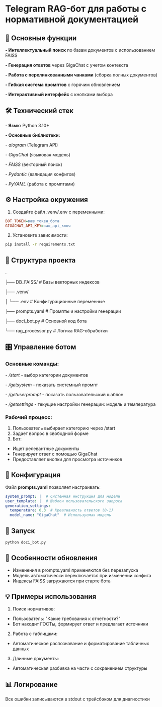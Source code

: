 # Telegram RAG-бот для работы с нормативной документацией


## 📌 Основные функции

**- Интеллектуальный поиск** по базам документов с использованием FAISS

**- Генерация ответов** через GigaChat с учетом контекста

**- Работа с перелинкованными чанками** (сборка полных документов)

**- Гибкая система промптов** с горячим обновлением

**- Интерактивный интерфейс** с кнопками выбора


## 🛠 Технический стек

**- Язык:** Python 3.10+

**- Основные библиотеки:**

*- aiogram* (Telegram API)

*- GigaChat* (языковая модель)

*- FAISS* (векторный поиск)

*- Pydantic* (валидация конфигов)

*- PyYAML* (работа с промптами)


## ⚙️ Настройка окружения

1. Создайте файл .venv/.env с переменными:

```ini
BOT_TOKEN=ваш_токен_бота
GIGACHAT_API_KEY=ваш_api_ключ
```

2. Установите зависимости:

```bash
pip install -r requirements.txt
```


## 📂 Структура проекта
.

├── DB_FAISS/              # Базы векторных индексов

├── .venv/

│   └── .env               # Конфигурационные переменные

├── prompts.yaml           # Промпты и настройки генерации

├── doci_bot.py            # Основной код бота

└── rag_processor.py       # Логика RAG-обработки


## 🎛 Управление ботом


### Основные команды:

*- /start* - выбор категории документов

*- /getsystem* - показать системный промпт

*- /getuserprompt* - показать пользовательский шаблон

*- /getsettings* - текущие настройки генерации: модель и температура


### Рабочий процесс:

1. Пользователь выбирает категорию через /start
2. Задает вопрос в свободной форме
3. Бот:
- Ищет релевантные документы
- Генерирует ответ с помощью GigaChat
- Предоставляет кнопки для просмотра источников


## 🔧 Конфигурация
Файл **prompts.yaml** позволяет настраивать:

```yaml
system_prompt: |  # Системная инструкция для модели
user_template: |  # Шаблон пользовательского запроса
generation_settings:
  temperature: 0.3  # Креативность ответов (0-1)
  model_name: "GigaChat"  # Используемая модель
```


## 🚀 Запуск

```bash
python doci_bot.py
```

## 🔄 Особенности обновления

- Изменения в prompts.yaml применяются без перезапуска
- Модель автоматически переключается при изменении конфига
- Индексы FAISS загружаются при старте бота


## 💡 Примеры использования

1. Поиск нормативов:
- Пользователь: "Какие требования к отчетности?"
- Бот находит ГОСТы, формирует ответ и предлагает источники
2. Работа с таблицами:
- Автоматическое распознавание и форматирование табличных данных
3. Длинные документы:
- Автоматическая разбивка на части с сохранением структуры

## 📊 Логирование
Все ошибки записываются в stdout с трейсбэком для диагностики
